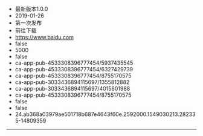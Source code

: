 - 最新版本1.0.0
- 2019-01-26
- 第一次发布
- 前往下载
- https://www.baidu.com
- false
- 5000
- false
- ca-app-pub-4533308396777454/5937435545
- ca-app-pub-4533308396777454/6327429739
- ca-app-pub-4533308396777454/8755170575
- ca-app-pub-3033436894115697/1355812882
- ca-app-pub-3033436894115697/4015601988
- ca-app-pub-4533308396777454/8755170575
- false
- false
- 24.ab368a03979ae501718b687e4643f60e.2592000.1549030213.282335-14809359
---
